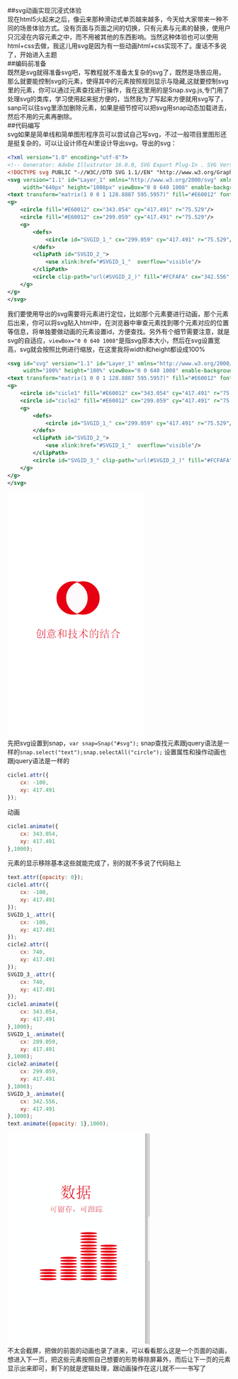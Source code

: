 ##svg动画实现沉浸式体验  
现在html5火起来之后，像云来那种滑动式单页越来越多，今天给大家带来一种不同的场景体验方式。没有页面与页面之间的切换，只有元素与元素的替换，使用户只沉浸在内容元素之中，而不用被其他的东西影响。当然这种体验也可以使用html+css去做，我这儿用svg是因为有一些动画html+css实现不了。废话不多说了，开始进入主题    
##编码前准备  
既然是svg就得准备svg吧，写教程就不准备太复杂的svg了，既然是场景应用，那么就要能控制svg的元素，使得其中的元素按照规则显示与隐藏,这就要控制svg里的元素，你可以通过元素查找进行操作，我在这里用的是Snap.svg.js,专门用了处理svg的类库，学习使用起来挺方便的，当然我为了写起来方便就用svg写了，sanp可以往svg里添加删除元素，如果是细节控可以把svg用snap动态加载进去，然后不用的元素再删除。  
##代码编写  
svg如果是简单线和简单图形程序员可以尝试自己写svg，不过一般项目里图形还是挺复杂的，可以让设计师在AI里设计导出svg，导出的svg：  
```svg
<?xml version="1.0" encoding="utf-8"?>
<!-- Generator: Adobe Illustrator 16.0.0, SVG Export Plug-In . SVG Version: 6.00 Build 0)  -->
<!DOCTYPE svg PUBLIC "-//W3C//DTD SVG 1.1//EN" "http://www.w3.org/Graphics/SVG/1.1/DTD/svg11.dtd">
<svg version="1.1" id="Layer_1" xmlns="http://www.w3.org/2000/svg" xmlns:xlink="http://www.w3.org/1999/xlink" x="0px" y="0px"
	 width="640px" height="1008px" viewBox="0 0 640 1008" enable-background="new 0 0 640 1008" xml:space="preserve">
<text transform="matrix(1 0 0 1 128.8887 595.5957)" fill="#E60012" font-family="'FZLTXHK--GBK1-0'" font-size="48.0418">创意和技术的结合</text>
<g>
	<circle fill="#E60012" cx="343.054" cy="417.491" r="75.529"/>
	<circle fill="#E60012" cx="299.059" cy="417.491" r="75.529"/>
	<g>
		<defs>
			<circle id="SVGID_1_" cx="299.059" cy="417.491" r="75.529"/>
		</defs>
		<clipPath id="SVGID_2_">
			<use xlink:href="#SVGID_1_"  overflow="visible"/>
		</clipPath>
		<circle clip-path="url(#SVGID_2_)" fill="#FCFAFA" cx="342.556" cy="417.491" r="75.529"/>
	</g>
</g>
</svg>
```  
我们要使用导出的svg需要将元素进行定位，比如那个元素要进行动画，那个元素后出来，你可以将svg贴入html中，在浏览器中审查元素找到哪个元素对应的位置等信息，将单独要做动画的元素设置id，方便查找。另外有个细节需要注意，就是svg的自适应，```viewBox="0 0 640 1008"```是指svg原本大小，然后在svg设置宽高，svg就会按照比例进行缩放，在这里我将width和height都设成100%  
```svg
<svg id="svg" version="1.1" id="Layer_1" xmlns="http://www.w3.org/2000/svg" xmlns:xlink="http://www.w3.org/1999/xlink" x="0px" y="0px"
     width="100%" height="100%" viewBox="0 0 640 1008" enable-background="new 0 0 640 1008" xml:space="preserve">
<text transform="matrix(1 0 0 1 128.8887 595.5957)" fill="#E60012" font-family="'FZLTXHK--GBK1-0'" font-size="48.0418">创意和技术的结合</text>
<g>
	<circle id="cicle1" fill="#E60012" cx="343.054" cy="417.491" r="75.529"/>
	<circle id="cicle2" fill="#E60012" cx="299.059" cy="417.491" r="75.529"/>
	<g>
		<defs>
			<circle id="SVGID_1_" cx="299.059" cy="417.491" r="75.529"/>
		</defs>
		<clipPath id="SVGID_2_">
			<use xlink:href="#SVGID_1_"  overflow="visible"/>
		</clipPath>
		<circle id="SVGID_3_" clip-path="url(#SVGID_2_)" fill="#FCFAFA" cx="342.556" cy="417.491" r="75.529"/>
	</g>
</g>
</svg>
```  
![svg图片](https://raw.githubusercontent.com/zhangzicong6/svg-animation/master/img/svg.png)  
先把svg设置到snap，```var snap=Snap("#svg");``` snap查找元素跟jquery语法是一样的```snap.select("text");snap.selectAll("circle");```
设置属性和操作动画也跟jquery语法是一样的  
```javascript
cicle1.attr({
	cx: -100,
	xy: 417.491
});
```
动画  
```javascript
cicle1.animate({
	cx: 343.054,
	xy: 417.491
},1000);
```  
元素的显示移除基本这些就能完成了，别的就不多说了代码贴上

```javascript
text.attr({opacity: 0});
cicle1.attr({
	cx: -100,
	xy: 417.491
});
SVGID_1_.attr({
	cx: -100,
	xy: 417.491
});
cicle2.attr({
	cx: 740,
	xy: 417.491
});
SVGID_3_.attr({
	cx: 740,
	xy: 417.491
});
cicle1.animate({
	cx: 343.054,
	xy: 417.491
},1000);
SVGID_1_.animate({
	cx: 289.059,
	xy: 417.491
},1000);
cicle2.animate({
	cx: 299.059,
	xy: 417.491
},1000);
SVGID_3_.animate({
	cx: 342.556,
	xy: 417.491
},1000);
text.animate({opacity: 1},1000);
```  
![svg动画](https://raw.githubusercontent.com/zhangzicong6/svg-animation/master/img/ani.gif)  
不太会截屏，把做的前面的动画也录了进来，可以看看那么这是一个页面的动画，想进入下一页，把这些元素按照自己想要的形势移除屏幕外，而后让下一页的元素显示出来即可，剩下的就是逻辑处理，跟动画操作在这儿就不一一书写了
